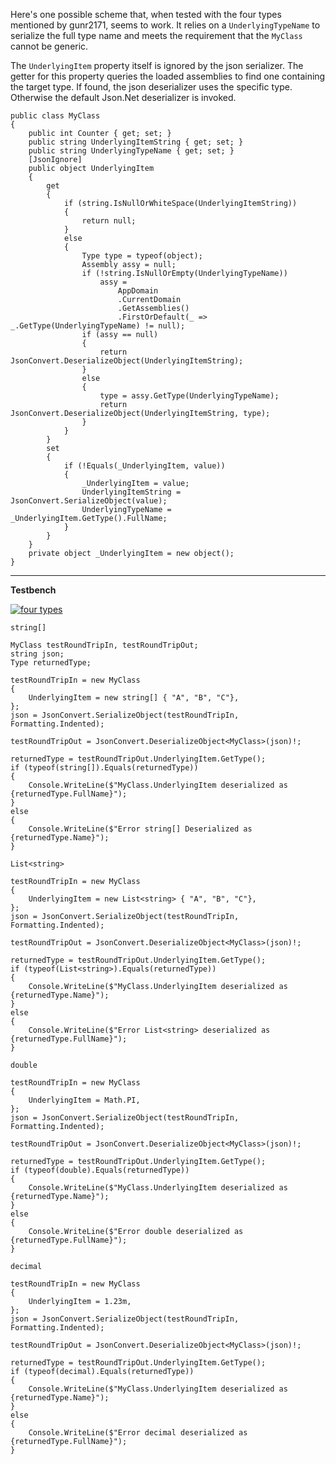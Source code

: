 Here's one possible scheme that, when tested with the four types mentioned by gunr2171, seems to work. It relies on a `UnderlyingTypeName` to serialize the full type name and meets the requirement that the `MyClass` cannot be generic.

The `UnderlyingItem` property itself is ignored by the json serializer. The getter for this property queries the loaded assemblies to find one containing the target type. If found, the json deserializer uses the specific type. Otherwise the default Json.Net deserializer is invoked.

    public class MyClass
    {
        public int Counter { get; set; }
        public string UnderlyingItemString { get; set; }
        public string UnderlyingTypeName { get; set; }
        [JsonIgnore]
        public object UnderlyingItem
        {
            get
            {
                if (string.IsNullOrWhiteSpace(UnderlyingItemString))
                {
                    return null;
                }
                else
                {
                    Type type = typeof(object);
                    Assembly assy = null;
                    if (!string.IsNullOrEmpty(UnderlyingTypeName))
                        assy =
                            AppDomain
                            .CurrentDomain
                            .GetAssemblies()
                            .FirstOrDefault(_ => _.GetType(UnderlyingTypeName) != null);
                    if (assy == null)
                    {
                        return JsonConvert.DeserializeObject(UnderlyingItemString);
                    }
                    else
                    {
                        type = assy.GetType(UnderlyingTypeName);
                        return JsonConvert.DeserializeObject(UnderlyingItemString, type);
                    }
                }
            }
            set
            {
                if (!Equals(_UnderlyingItem, value))
                {
                    _UnderlyingItem = value;
                    UnderlyingItemString = JsonConvert.SerializeObject(value);
                    UnderlyingTypeName = _UnderlyingItem.GetType().FullName;
                }
            }
        }
        private object _UnderlyingItem = new object();
    }

***

**Testbench**

[![four types][1]][1]

`string[]`

    MyClass testRoundTripIn, testRoundTripOut;
    string json;
    Type returnedType;

    testRoundTripIn = new MyClass
    {
        UnderlyingItem = new string[] { "A", "B", "C"},
    };
    json = JsonConvert.SerializeObject(testRoundTripIn, Formatting.Indented);

    testRoundTripOut = JsonConvert.DeserializeObject<MyClass>(json)!;

    returnedType = testRoundTripOut.UnderlyingItem.GetType();
    if (typeof(string[]).Equals(returnedType))
    {
        Console.WriteLine($"MyClass.UnderlyingItem deserialized as {returnedType.FullName}");
    }
    else
    {
        Console.WriteLine($"Error string[] Deserialized as {returnedType.Name}");
    }

`List<string>`

    testRoundTripIn = new MyClass
    {
        UnderlyingItem = new List<string> { "A", "B", "C"},
    };
    json = JsonConvert.SerializeObject(testRoundTripIn, Formatting.Indented);

    testRoundTripOut = JsonConvert.DeserializeObject<MyClass>(json)!;

    returnedType = testRoundTripOut.UnderlyingItem.GetType();
    if (typeof(List<string>).Equals(returnedType))
    {
        Console.WriteLine($"MyClass.UnderlyingItem deserialized as {returnedType.Name}");
    }
    else
    {
        Console.WriteLine($"Error List<string> deserialized as {returnedType.FullName}");
    }

`double`

    testRoundTripIn = new MyClass
    {
        UnderlyingItem = Math.PI,
    };
    json = JsonConvert.SerializeObject(testRoundTripIn, Formatting.Indented);

    testRoundTripOut = JsonConvert.DeserializeObject<MyClass>(json)!;

    returnedType = testRoundTripOut.UnderlyingItem.GetType();
    if (typeof(double).Equals(returnedType))
    {
        Console.WriteLine($"MyClass.UnderlyingItem deserialized as {returnedType.Name}");
    }
    else
    {
        Console.WriteLine($"Error double deserialized as {returnedType.FullName}");
    }

`decimal`

    testRoundTripIn = new MyClass
    {
        UnderlyingItem = 1.23m,
    };
    json = JsonConvert.SerializeObject(testRoundTripIn, Formatting.Indented);

    testRoundTripOut = JsonConvert.DeserializeObject<MyClass>(json)!;

    returnedType = testRoundTripOut.UnderlyingItem.GetType();
    if (typeof(decimal).Equals(returnedType))
    {
        Console.WriteLine($"MyClass.UnderlyingItem deserialized as {returnedType.Name}");
    }
    else
    {
        Console.WriteLine($"Error decimal deserialized as {returnedType.FullName}");
    }


  [1]: https://i.stack.imgur.com/QItdj.png